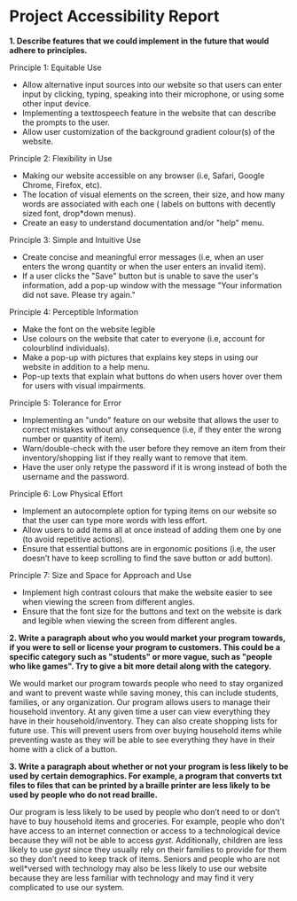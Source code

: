 # Project Accessibility Report #

**1. Describe features that we could implement in the future that would adhere to principles.**

Principle 1: Equitable Use
*  Allow alternative input sources into our website so that users can enter input by clicking, typing, speaking into their microphone, or using some other input device.
* Implementing a text*to*speech feature in the website that can describe the prompts to the user.
* Allow user customization of the background gradient colour(s) of the website.

Principle 2: Flexibility in Use
* Making our website accessible on any browser (i.e, Safari, Google Chrome, Firefox, etc).
* The location of visual elements on the screen, their size, and how many words are associated with each one ( labels on buttons with decently sized font, drop*down menus).
* Create an easy to understand  documentation and/or "help" menu.

Principle 3: Simple and Intuitive Use
* Create concise and meaningful error messages (i.e, when an user enters the wrong quantity or when the user enters an invalid item).
* If a user clicks the "Save" button but is unable to save the user's information, add a pop-up window with the message "Your information did not save. Please try again."

Principle 4: Perceptible Information
* Make the font on the website legible
* Use colours on the website that cater to everyone (i.e, account for colourblind individuals).
* Make a pop-up with pictures that explains key steps in using our website in addition to a help menu.
* Pop-up texts that explain what buttons do when users hover over them for users with visual impairments.


Principle 5: Tolerance for Error
* Implementing an "undo" feature on our website that allows the user to correct mistakes without any consequence (i.e, if they enter the wrong number or quantity of item).
* Warn/double-check with the user before they remove an item from their inventory/shopping list if they really want to remove that item.
* Have the user only retype the password if it is wrong instead of both the username and the password.



Principle 6: Low Physical Effort
* Implement an autocomplete option for typing items on our website so that the user can type more words with less effort.
* Allow users to add items all at once instead of adding them one by one (to avoid repetitive actions).
* Ensure that essential buttons are in ergonomic positions (i.e, the user doesn’t have to keep scrolling to find the save button or add button).

Principle 7: Size and Space for Approach and Use
* Implement high contrast colours that make the website easier to see when viewing the screen from different angles.
* Ensure that the font size for the buttons and text on the website is dark and legible when viewing the screen from different angles.


**2. Write a paragraph about who you would market your program towards, if you were to sell or license your program to customers. This could be a specific category such as "students" or more vague, such as "people who like games". Try to give a bit more detail along with the category.**

We would market our program towards people who need to stay organized and want to prevent waste while saving money, this can include students, families, or any organization. Our program allows users to manage their household inventory. At any given time a user can view everything they have in their household/inventory. They can also create shopping lists for future use. This will prevent users from over buying household items while preventing waste as they will be able to see everything they have in their home with a click of a button.

**3. Write a paragraph about whether or not your program is less likely to be used by certain demographics. For example, a program that converts txt files to files that can be printed by a braille printer are less likely to be used by people who do not read braille.**

Our program is less likely to be used by people who don’t need to or don’t have to buy household items and groceries. For example, people who don’t have access to an internet connection or access to a technological device because they will not be able to access _gyst_.  Additionally, children are less likely to use _gyst_ since they usually rely on their families to provide for them so they don’t need to keep track of items. Seniors and people who are not well*versed with technology may also be less likely to use our website because they are less familiar with technology and may find it very complicated to use our system.
